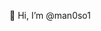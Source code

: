 👋 Hi, I’m @man0so1

<!---
man0so1/man0so1 is a ✨ special ✨ repository because its `README.md` (this file) appears on your GitHub profile.
You can click the Preview link to take a look at your changes.
--->
